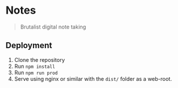 # Notes
> Brutalist digital note taking

## Deployment
1. Clone the repository
1. Run `npm install`
1. Run `npm run prod`
1. Serve using nginx or similar with the `dist/` folder as a web-root.
